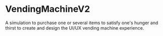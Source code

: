 # VendingMachineV2
A simulation to purchase one or several items to satisfy one's hunger and thirst to create and design the UI/UX vending machine experience.
